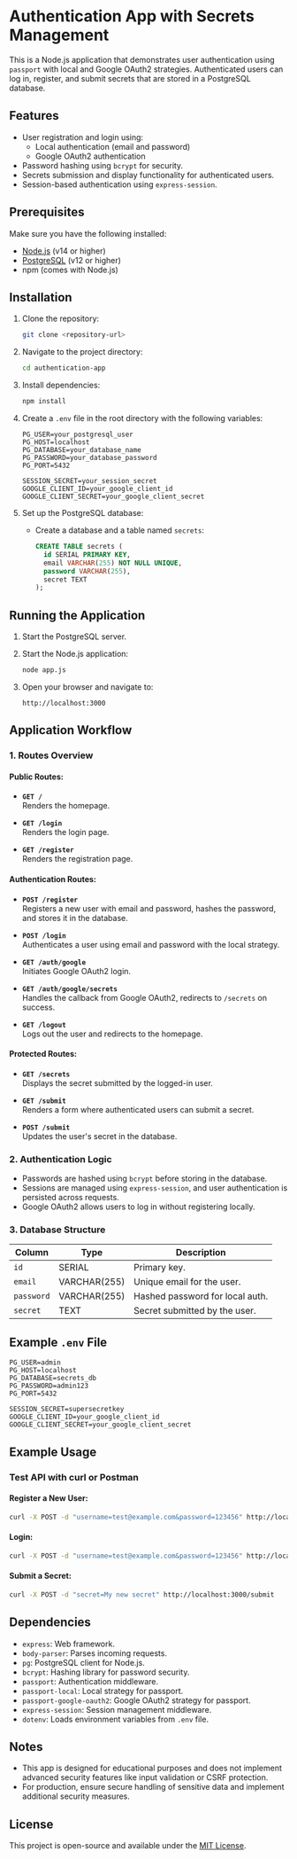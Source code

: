 # Authentication App with Secrets Management

This is a Node.js application that demonstrates user authentication using `passport` with local and Google OAuth2 strategies. Authenticated users can log in, register, and submit secrets that are stored in a PostgreSQL database.

## Features

- User registration and login using:
  - Local authentication (email and password)
  - Google OAuth2 authentication
- Password hashing using `bcrypt` for security.
- Secrets submission and display functionality for authenticated users.
- Session-based authentication using `express-session`.

## Prerequisites

Make sure you have the following installed:

- [Node.js](https://nodejs.org/) (v14 or higher)
- [PostgreSQL](https://www.postgresql.org/) (v12 or higher)
- npm (comes with Node.js)

## Installation

1. Clone the repository:

   ```bash
   git clone <repository-url>
   ```

2. Navigate to the project directory:

   ```bash
   cd authentication-app
   ```

3. Install dependencies:

   ```bash
   npm install
   ```

4. Create a `.env` file in the root directory with the following variables:

   ```env
   PG_USER=your_postgresql_user
   PG_HOST=localhost
   PG_DATABASE=your_database_name
   PG_PASSWORD=your_database_password
   PG_PORT=5432

   SESSION_SECRET=your_session_secret
   GOOGLE_CLIENT_ID=your_google_client_id
   GOOGLE_CLIENT_SECRET=your_google_client_secret
   ```

5. Set up the PostgreSQL database:
   - Create a database and a table named `secrets`:
     ```sql
     CREATE TABLE secrets (
       id SERIAL PRIMARY KEY,
       email VARCHAR(255) NOT NULL UNIQUE,
       password VARCHAR(255),
       secret TEXT
     );
     ```

## Running the Application

1. Start the PostgreSQL server.

2. Start the Node.js application:

   ```bash
   node app.js
   ```

3. Open your browser and navigate to:

   ```
   http://localhost:3000
   ```

## Application Workflow

### 1. Routes Overview

#### Public Routes:
- **`GET /`**  
  Renders the homepage.
  
- **`GET /login`**  
  Renders the login page.

- **`GET /register`**  
  Renders the registration page.

#### Authentication Routes:
- **`POST /register`**  
  Registers a new user with email and password, hashes the password, and stores it in the database.

- **`POST /login`**  
  Authenticates a user using email and password with the local strategy.

- **`GET /auth/google`**  
  Initiates Google OAuth2 login.

- **`GET /auth/google/secrets`**  
  Handles the callback from Google OAuth2, redirects to `/secrets` on success.

- **`GET /logout`**  
  Logs out the user and redirects to the homepage.

#### Protected Routes:
- **`GET /secrets`**  
  Displays the secret submitted by the logged-in user.

- **`GET /submit`**  
  Renders a form where authenticated users can submit a secret.

- **`POST /submit`**  
  Updates the user's secret in the database.

### 2. Authentication Logic

- Passwords are hashed using `bcrypt` before storing in the database.
- Sessions are managed using `express-session`, and user authentication is persisted across requests.
- Google OAuth2 allows users to log in without registering locally.

### 3. Database Structure

| Column   | Type        | Description                    |
|----------|-------------|--------------------------------|
| `id`     | SERIAL      | Primary key.                  |
| `email`  | VARCHAR(255)| Unique email for the user.    |
| `password`| VARCHAR(255)| Hashed password for local auth.|
| `secret` | TEXT        | Secret submitted by the user. |

## Example `.env` File

```env
PG_USER=admin
PG_HOST=localhost
PG_DATABASE=secrets_db
PG_PASSWORD=admin123
PG_PORT=5432

SESSION_SECRET=supersecretkey
GOOGLE_CLIENT_ID=your_google_client_id
GOOGLE_CLIENT_SECRET=your_google_client_secret
```

## Example Usage

### Test API with curl or Postman

#### Register a New User:
```bash
curl -X POST -d "username=test@example.com&password=123456" http://localhost:3000/register
```

#### Login:
```bash
curl -X POST -d "username=test@example.com&password=123456" http://localhost:3000/login
```

#### Submit a Secret:
```bash
curl -X POST -d "secret=My new secret" http://localhost:3000/submit
```

## Dependencies

- `express`: Web framework.
- `body-parser`: Parses incoming requests.
- `pg`: PostgreSQL client for Node.js.
- `bcrypt`: Hashing library for password security.
- `passport`: Authentication middleware.
- `passport-local`: Local strategy for passport.
- `passport-google-oauth2`: Google OAuth2 strategy for passport.
- `express-session`: Session management middleware.
- `dotenv`: Loads environment variables from `.env` file.

## Notes

- This app is designed for educational purposes and does not implement advanced security features like input validation or CSRF protection.
- For production, ensure secure handling of sensitive data and implement additional security measures.

## License

This project is open-source and available under the [MIT License](LICENSE).

